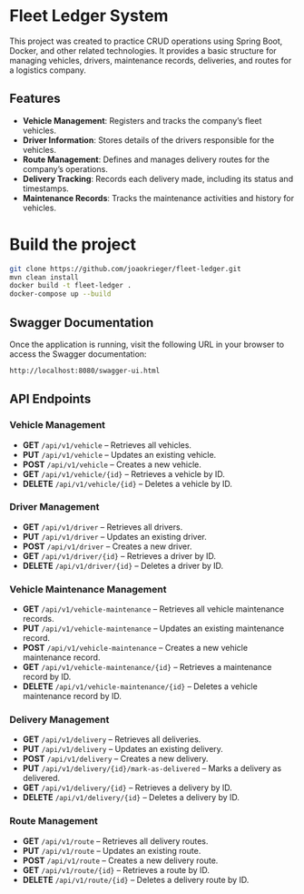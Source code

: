 # Fleet Ledger System

This project was created to practice CRUD operations using Spring Boot, Docker, and other related technologies. It provides a basic structure for managing vehicles, drivers, maintenance records, deliveries, and routes for a logistics company.

## Features
- **Vehicle Management**: Registers and tracks the company’s fleet vehicles.
- **Driver Information**: Stores details of the drivers responsible for the vehicles.
- **Route Management**: Defines and manages delivery routes for the company’s operations.
- **Delivery Tracking**: Records each delivery made, including its status and timestamps.
- **Maintenance Records**: Tracks the maintenance activities and history for vehicles.

# Build the project

```bash
git clone https://github.com/joaokrieger/fleet-ledger.git
mvn clean install
docker build -t fleet-ledger .
docker-compose up --build
```
## Swagger Documentation

Once the application is running, visit the following URL in your browser to access the Swagger documentation:

```bash
http://localhost:8080/swagger-ui.html
```
## API Endpoints

### Vehicle Management
- **GET** `/api/v1/vehicle` – Retrieves all vehicles.
- **PUT** `/api/v1/vehicle` – Updates an existing vehicle.
- **POST** `/api/v1/vehicle` – Creates a new vehicle.
- **GET** `/api/v1/vehicle/{id}` – Retrieves a vehicle by ID.
- **DELETE** `/api/v1/vehicle/{id}` – Deletes a vehicle by ID.

### Driver Management
- **GET** `/api/v1/driver` – Retrieves all drivers.
- **PUT** `/api/v1/driver` – Updates an existing driver.
- **POST** `/api/v1/driver` – Creates a new driver.
- **GET** `/api/v1/driver/{id}` – Retrieves a driver by ID.
- **DELETE** `/api/v1/driver/{id}` – Deletes a driver by ID.

### Vehicle Maintenance Management
- **GET** `/api/v1/vehicle-maintenance` – Retrieves all vehicle maintenance records.
- **PUT** `/api/v1/vehicle-maintenance` – Updates an existing maintenance record.
- **POST** `/api/v1/vehicle-maintenance` – Creates a new vehicle maintenance record.
- **GET** `/api/v1/vehicle-maintenance/{id}` – Retrieves a maintenance record by ID.
- **DELETE** `/api/v1/vehicle-maintenance/{id}` – Deletes a vehicle maintenance record by ID.

### Delivery Management
- **GET** `/api/v1/delivery` – Retrieves all deliveries.
- **PUT** `/api/v1/delivery` – Updates an existing delivery.
- **POST** `/api/v1/delivery` – Creates a new delivery.
- **PUT** `/api/v1/delivery/{id}/mark-as-delivered` – Marks a delivery as delivered.
- **GET** `/api/v1/delivery/{id}` – Retrieves a delivery by ID.
- **DELETE** `/api/v1/delivery/{id}` – Deletes a delivery by ID.

### Route Management
- **GET** `/api/v1/route` – Retrieves all delivery routes.
- **PUT** `/api/v1/route` – Updates an existing route.
- **POST** `/api/v1/route` – Creates a new delivery route.
- **GET** `/api/v1/route/{id}` – Retrieves a route by ID.
- **DELETE** `/api/v1/route/{id}` – Deletes a delivery route by ID.
